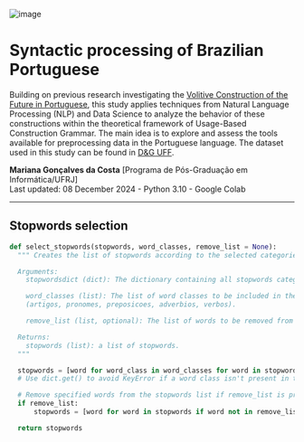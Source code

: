 ![image](https://github.com/user-attachments/assets/b6cc9fbe-ac53-44e2-a0ca-4831eca1bc4e)

# Syntactic processing of Brazilian Portuguese

Building on previous research investigating the [Volitive Construction of the Future in Portuguese](https://revistas.ufrj.br/index.php/diadorim/article/view/46378), this study applies techniques from Natural Language Processing (NLP) and Data Science to analyze the behavior of these constructions within the theoretical framework of Usage-Based Construction Grammar. The main idea is to explore and assess the tools available for preprocessing data in the Portuguese language. The dataset used in this study can be found in [D&G UFF](https://deg.uff.br/corpus-dg/).

**Mariana Gonçalves da Costa** [Programa de Pós-Graduação em Informática/UFRJ]\
Last updated: 08 December 2024 - Python 3.10 - Google Colab

-----

## Stopwords selection

``` Python
def select_stopwords(stopwords, word_classes, remove_list = None):
  """ Creates the list of stopwords according to the selected categories.

  Arguments:
    stopwordsdict (dict): The dictionary containing all stopwords categorized by word classes.

    word_classes (list): The list of word classes to be included in the stopwords:
    (artigos, pronomes, preposicoes, adverbios, verbos).

    remove_list (list, optional): The list of words to be removed from the stopwords.

  Returns:
    stopwords (list): a list of stopwords.
  """

  stopwords = [word for word_class in word_classes for word in stopwordsdict.get(word_class, [])]
  # Use dict.get() to avoid KeyError if a word class isn't present in the dictionary.

  # Remove specified words from the stopwords list if remove_list is provided
  if remove_list:
      stopwords = [word for word in stopwords if word not in remove_list]

  return stopwords
```

